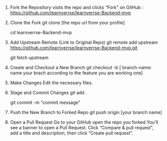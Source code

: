 1. Fork the Repository
visits the repo and clicks “Fork” on GitHub : https://github.com/learnverrse/learnverrse-Backend-mvp

2. Clone the Fork
   git clone [the repo url from your profile]
   
   cd learnverrse-Backend-mvp

3. Add Upstream Remote (Link to Original Repo)
    git remote add upstream https://github.com/learnverrse/learnverrse-Backend-mvp.git
   
    git fetch upstream

4. Create and Checkout a New Branch
   git checkout -b [ branch-name: name your brach according to the feature you are working one]

5. Make Changes
    Edit the necessary files.

6. Stage and Commit Changes
     git add .

     git commit -m "commit message"

7. Push the New Branch to Forked Repo
    git push origin [your branch name]

8. Open a Pull Request
    Go to  your GitHub open the repo you forked
    You’ll see a banner to open a Pull Request.
    Click “Compare & pull request”, add a title and description, then click “Create pull request”.







